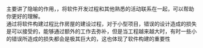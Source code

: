 主要讲了隐喻的作用，，将软件开发过程和其他熟悉的活动联系在一起，可以帮助你更好的理解。  
通过将软件构建过程比作房屋的建设过程，对于小型项目，错误的设计造成的损失是可以接受的，能够通过额外的工作去弥补，但是当工程越来越大时，有时一些小的错误所造成的损失都会是极其巨大的，这也体现了软件构建的重要性